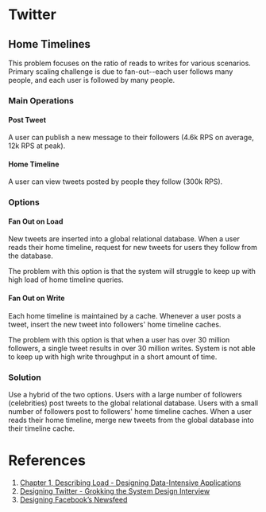 # Twitter
## Home Timelines
This problem focuses on the ratio of reads to writes for various scenarios. Primary scaling challenge is due to fan-out--each user follows many people, and each user is followed by many people.
### Main Operations
#### Post Tweet
A user can publish a new message to their followers (4.6k RPS on average, 12k RPS at peak).
#### Home Timeline
A user can view tweets posted by people they follow (300k RPS).
### Options
#### Fan Out on Load
New tweets are inserted into a global relational database. When a user reads their home timeline, request for new tweets for users they follow from the database.

The problem with this option is that the system will struggle to keep up with high load of home timeline queries.
#### Fan Out on Write
Each home timeline is maintained by a cache. Whenever a user posts a tweet, insert the new tweet into followers' home timeline caches.

The problem with this option is that when a user has over 30 million followers, a single tweet results in over 30 million writes. System is not able to keep up with high write throughput in a short amount of time.
### Solution
Use a hybrid of the two options. Users with a large number of followers (celebrities) post tweets to the global relational database. Users with a small number of followers post to followers' home timeline caches. When a user reads their home timeline, merge new tweets from the global database into their timeline cache.
# References
1. [Chapter 1, Describing Load - Designing Data-Intensive Applications](https://www.amazon.com/Designing-Data-Intensive-Applications-Reliable-Maintainable/dp/1449373321)
1. [Designing Twitter - Grokking the System Design Interview](https://www.educative.io/collection/page/5668639101419520/5649050225344512/5741031244955648)
1. [Designing Facebook’s Newsfeed](https://www.educative.io/collection/page/5668639101419520/5649050225344512/5641332169113600)
